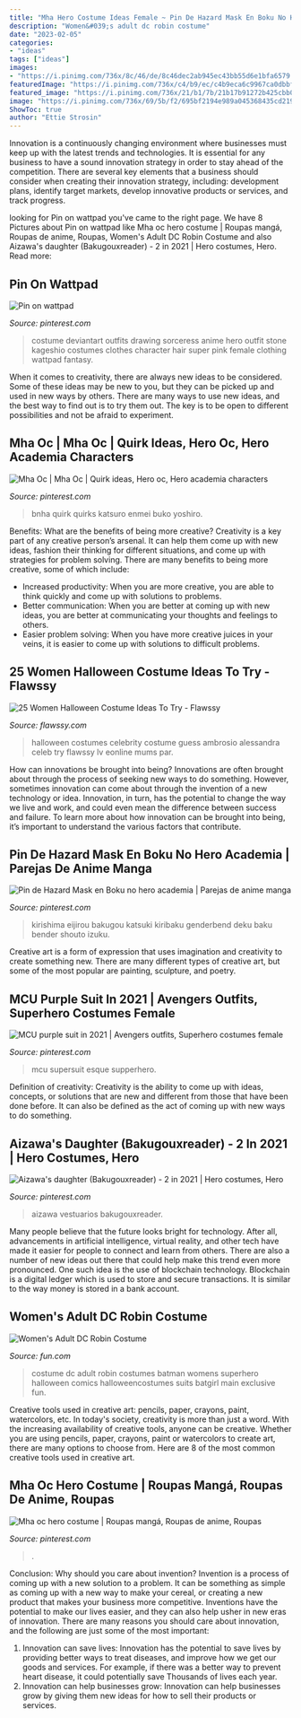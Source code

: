 ```yaml
---
title: "Mha Hero Costume Ideas Female ~ Pin De Hazard Mask En Boku No Hero Academia"
description: "Women&#039;s adult dc robin costume"
date: "2023-02-05"
categories:
- "ideas"
tags: ["ideas"]
images:
- "https://i.pinimg.com/736x/8c/46/de/8c46dec2ab945ec43bb55d6e1bfa6579.jpg"
featuredImage: "https://i.pinimg.com/736x/c4/b9/ec/c4b9eca6c9967ca0dbbff8ab4d3d9324.jpg"
featured_image: "https://i.pinimg.com/736x/21/b1/7b/21b17b91272b425cbb038125fb64407a--sorceress-costume-sorceress-outfit.jpg"
image: "https://i.pinimg.com/736x/69/5b/f2/695bf2194e989a045368435cd2193444.jpg"
ShowToc: true
author: "Ettie Strosin"
---
```



Innovation is a continuously changing environment where businesses must keep up with the latest trends and technologies. It is essential for any business to have a sound innovation strategy in order to stay ahead of the competition. There are several key elements that a business should consider when creating their innovation strategy, including: development plans, identify target markets, develop innovative products or services, and track progress.

	

		
looking for Pin on wattpad you've came to the right page. We have 8 Pictures about Pin on wattpad like Mha oc hero costume | Roupas mangá, Roupas de anime, Roupas, Women&#039;s Adult DC Robin Costume and also Aizawa&#039;s daughter (Bakugouxreader) - 2 in 2021 | Hero costumes, Hero. Read more:
		
    
## Pin On Wattpad

<img loading=lazy src="https://i.pinimg.com/736x/21/b1/7b/21b17b91272b425cbb038125fb64407a--sorceress-costume-sorceress-outfit.jpg" onerror="this.onerror=null;this.src='https://tse3.mm.bing.net/th?id=OIP.svdRjQEs3LElnyO07OKfkwHaNH&amp;pid=15.1';" alt="Pin on wattpad">

_Source: pinterest.com_

>costume deviantart outfits drawing sorceress anime hero outfit stone kageshio costumes clothes character hair super pink female clothing wattpad fantasy. 

	

When it comes to creativity, there are always new ideas to be considered. Some of these ideas may be new to you, but they can be picked up and used in new ways by others. There are many ways to use new ideas, and the best way to find out is to try them out. The key is to be open to different possibilities and not be afraid to experiment.

    
## Mha Oc | Mha Oc | Quirk Ideas, Hero Oc, Hero Academia Characters

<img loading=lazy src="https://i.pinimg.com/736x/d5/d5/c2/d5d5c2943fc98af5945f91e9c674e977.jpg" onerror="this.onerror=null;this.src='https://tse1.mm.bing.net/th?id=OIP.4OciJoV7Hr9M6U9Ns7h5zgHaKS&amp;pid=15.1';" alt="Mha Oc | Mha Oc | Quirk ideas, Hero oc, Hero academia characters">

_Source: pinterest.com_

>bnha quirk quirks katsuro enmei buko yoshiro. 

	

Benefits: What are the benefits of being more creative?
Creativity is a key part of any creative person’s arsenal. It can help them come up with new ideas, fashion their thinking for different situations, and come up with strategies for problem solving. There are many benefits to being more creative, some of which include: 
- Increased productivity: When you are more creative, you are able to think quickly and come up with solutions to problems.
- Better communication: When you are better at coming up with new ideas, you are better at communicating your thoughts and feelings to others.
- Easier problem solving: When you have more creative juices in your veins, it is easier to come up with solutions to difficult problems.

    
## 25 Women Halloween Costume Ideas To Try - Flawssy

<img loading=lazy src="http://flawssy.com/wp-content/uploads/2016/06/Best-Celebrity-Halloween-Costumes-ALESSANDRA-AMBROSIO.jpg" onerror="this.onerror=null;this.src='https://tse4.mm.bing.net/th?id=OIP.TFqhLCK4n-BQ_3_aVLpLjAHaL9&amp;pid=15.1';" alt="25 Women Halloween Costume Ideas To Try - Flawssy">

_Source: flawssy.com_

>halloween costumes celebrity costume guess ambrosio alessandra celeb try flawssy lv eonline mums par. 

	

How can innovations be brought into being?
Innovations are often brought about through the process of seeking new ways to do something. However, sometimes innovation can come about through the invention of a new technology or idea. Innovation, in turn, has the potential to change the way we live and work, and could even mean the difference between success and failure. To learn more about how innovation can be brought into being, it’s important to understand the various factors that contribute.

    
## Pin De Hazard Mask En Boku No Hero Academia | Parejas De Anime Manga

<img loading=lazy src="https://i.pinimg.com/736x/69/5b/f2/695bf2194e989a045368435cd2193444.jpg" onerror="this.onerror=null;this.src='https://tse4.mm.bing.net/th?id=OIP.rFF8jZN8s0NnUxNfMHPi6AHaI6&amp;pid=15.1';" alt="Pin de Hazard Mask en Boku no hero academia | Parejas de anime manga">

_Source: pinterest.com_

>kirishima eijirou bakugou katsuki kiribaku genderbend deku baku bender shouto izuku. 

	

Creative art is a form of expression that uses imagination and creativity to create something new. There are many different types of creative art, but some of the most popular are painting, sculpture, and poetry.

    
## MCU Purple Suit In 2021 | Avengers Outfits, Superhero Costumes Female

<img loading=lazy src="https://i.pinimg.com/736x/c4/b9/ec/c4b9eca6c9967ca0dbbff8ab4d3d9324.jpg" onerror="this.onerror=null;this.src='https://tse3.mm.bing.net/th?id=OIP.7emQHVFKKL2AzX70ojgnTgHaJ3&amp;pid=15.1';" alt="MCU purple suit in 2021 | Avengers outfits, Superhero costumes female">

_Source: pinterest.com_

>mcu supersuit esque supperhero. 

	

Definition of creativity:
Creativity is the ability to come up with ideas, concepts, or solutions that are new and different from those that have been done before. It can also be defined as the act of coming up with new ways to do something.

    
## Aizawa&#039;s Daughter (Bakugouxreader) - 2 In 2021 | Hero Costumes, Hero

<img loading=lazy src="https://i.pinimg.com/736x/8c/46/de/8c46dec2ab945ec43bb55d6e1bfa6579.jpg" onerror="this.onerror=null;this.src='https://tse4.mm.bing.net/th?id=OIP.RIvtwl3WVKYaKj_VsjOOUAAAAA&amp;pid=15.1';" alt="Aizawa&#039;s daughter (Bakugouxreader) - 2 in 2021 | Hero costumes, Hero">

_Source: pinterest.com_

>aizawa vestuarios bakugouxreader. 

	

Many people believe that the future looks bright for technology. After all, advancements in artificial intelligence, virtual reality, and other tech have made it easier for people to connect and learn from others. There are also a number of new ideas out there that could help make this trend even more pronounced. One such idea is the use of blockchain technology. Blockchain is a digital ledger which is used to store and secure transactions. It is similar to the way money is stored in a bank account.

    
## Women&#039;s Adult DC Robin Costume

<img loading=lazy src="https://images.fun.com/products/42515/1-1/adult-dc-womens-robin-costume.jpg" onerror="this.onerror=null;this.src='https://tse2.mm.bing.net/th?id=OIP.MSdmjH_sSrNe0STm2bluwQHaKl&amp;pid=15.1';" alt="Women&#039;s Adult DC Robin Costume">

_Source: fun.com_

>costume dc adult robin costumes batman womens superhero halloween comics halloweencostumes suits batgirl main exclusive fun. 

	

Creative tools used in creative art: pencils, paper, crayons, paint, watercolors, etc.
In today's society, creativity is more than just a word. With the increasing availability of creative tools, anyone can be creative. Whether you are using pencils, paper, crayons, paint or watercolors to create art, there are many options to choose from. Here are 8 of the most common creative tools used in creative art.

    
## Mha Oc Hero Costume | Roupas Mangá, Roupas De Anime, Roupas

<img loading=lazy src="https://i.pinimg.com/736x/ff/a3/64/ffa364f3736630aacedb397a35294287.jpg" onerror="this.onerror=null;this.src='https://tse2.mm.bing.net/th?id=OIP.BD2Jg0YZOKyZh8-29dcE0AHaK4&amp;pid=15.1';" alt="Mha oc hero costume | Roupas mangá, Roupas de anime, Roupas">

_Source: pinterest.com_

>. 

	

Conclusion: Why should you care about invention?
Invention is a process of coming up with a new solution to a problem. It can be something as simple as coming up with a new way to make your cereal, or creating a new product that makes your business more competitive. Inventions have the potential to make our lives easier, and they can also help usher in new eras of innovation. There are many reasons you should care about innovation, and the following are just some of the most important: 
1) Innovation can save lives: Innovation has the potential to save lives by providing better ways to treat diseases, and improve how we get our goods and services. For example, if there was a better way to prevent heart disease, it could potentially save Thousands of lives each year. 
2) Innovation can help businesses grow: Innovation can help businesses grow by giving them new ideas for how to sell their products or services.

